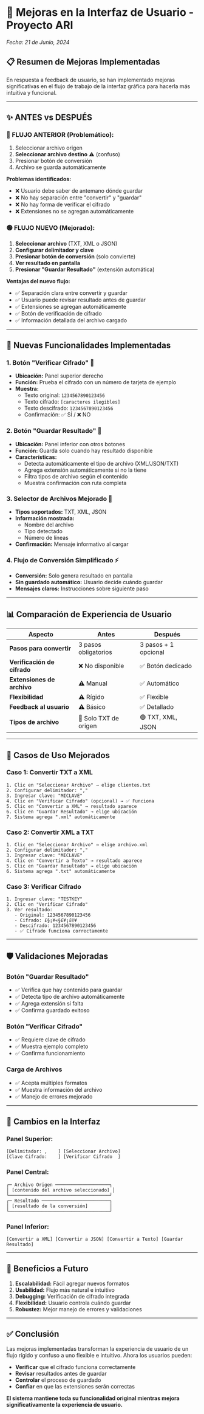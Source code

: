 # 🚀 Mejoras en la Interfaz de Usuario - Proyecto ARI
*Fecha: 21 de Junio, 2024*

## 📋 **Resumen de Mejoras Implementadas**

En respuesta a feedback de usuario, se han implementado mejoras significativas en el flujo de trabajo de la interfaz gráfica para hacerla más intuitiva y funcional.

---

## ✨ **ANTES vs DESPUÉS**

### **🔴 FLUJO ANTERIOR (Problemático):**
1. Seleccionar archivo origen
2. **Seleccionar archivo destino** ⚠️ (confuso)
3. Presionar botón de conversión
4. Archivo se guarda automáticamente

**Problemas identificados:**
- ❌ Usuario debe saber de antemano dónde guardar
- ❌ No hay separación entre "convertir" y "guardar"
- ❌ No hay forma de verificar el cifrado
- ❌ Extensiones no se agregan automáticamente

### **🟢 FLUJO NUEVO (Mejorado):**
1. **Seleccionar archivo** (TXT, XML o JSON)
2. **Configurar delimitador y clave**
3. **Presionar botón de conversión** (solo convierte)
4. **Ver resultado en pantalla**
5. **Presionar "Guardar Resultado"** (extensión automática)

**Ventajas del nuevo flujo:**
- ✅ Separación clara entre convertir y guardar
- ✅ Usuario puede revisar resultado antes de guardar
- ✅ Extensiones se agregan automáticamente
- ✅ Botón de verificación de cifrado
- ✅ Información detallada del archivo cargado

---

## 🔧 **Nuevas Funcionalidades Implementadas**

### **1. Botón "Verificar Cifrado" 🔐**
- **Ubicación:** Panel superior derecho
- **Función:** Prueba el cifrado con un número de tarjeta de ejemplo
- **Muestra:**
  - Texto original: `1234567890123456`
  - Texto cifrado: `[caracteres ilegibles]`
  - Texto descifrado: `1234567890123456`
  - Confirmación: ✅ SÍ / ❌ NO

### **2. Botón "Guardar Resultado" 💾**
- **Ubicación:** Panel inferior con otros botones
- **Función:** Guarda solo cuando hay resultado disponible
- **Características:**
  - Detecta automáticamente el tipo de archivo (XML/JSON/TXT)
  - Agrega extensión automáticamente si no la tiene
  - Filtra tipos de archivo según el contenido
  - Muestra confirmación con ruta completa

### **3. Selector de Archivos Mejorado 📁**
- **Tipos soportados:** TXT, XML, JSON
- **Información mostrada:**
  - Nombre del archivo
  - Tipo detectado
  - Número de líneas
- **Confirmación:** Mensaje informativo al cargar

### **4. Flujo de Conversión Simplificado ⚡**
- **Conversión:** Solo genera resultado en pantalla
- **Sin guardado automático:** Usuario decide cuándo guardar
- **Mensajes claros:** Instrucciones sobre siguiente paso

---

## 📊 **Comparación de Experiencia de Usuario**

| Aspecto | Antes | Después |
|---------|--------|---------|
| **Pasos para convertir** | 3 pasos obligatorios | 3 pasos + 1 opcional |
| **Verificación de cifrado** | ❌ No disponible | ✅ Botón dedicado |
| **Extensiones de archivo** | ⚠️ Manual | ✅ Automático |
| **Flexibilidad** | ⚠️ Rígido | ✅ Flexible |
| **Feedback al usuario** | ⚠️ Básico | ✅ Detallado |
| **Tipos de archivo** | 🔴 Solo TXT de origen | 🟢 TXT, XML, JSON |

---

## 🎯 **Casos de Uso Mejorados**

### **Caso 1: Convertir TXT a XML**
```
1. Clic en "Seleccionar Archivo" → elige clientes.txt
2. Configurar delimitador: ","
3. Ingresar clave: "MICLAVE"
4. Clic en "Verificar Cifrado" (opcional) → ✅ Funciona
5. Clic en "Convertir a XML" → resultado aparece
6. Clic en "Guardar Resultado" → elige ubicación
7. Sistema agrega ".xml" automáticamente
```

### **Caso 2: Convertir XML a TXT**
```
1. Clic en "Seleccionar Archivo" → elige archivo.xml
2. Configurar delimitador: ","
3. Ingresar clave: "MICLAVE"
4. Clic en "Convertir a Texto" → resultado aparece
5. Clic en "Guardar Resultado" → elige ubicación
6. Sistema agrega ".txt" automáticamente
```

### **Caso 3: Verificar Cifrado**
```
1. Ingresar clave: "TESTKEY"
2. Clic en "Verificar Cifrado"
3. Ver resultado:
   - Original: 1234567890123456
   - Cifrado: £§¡¥«§£¥¡£©¥ 
   - Descifrado: 1234567890123456
   - ✅ Cifrado funciona correctamente
```

---

## 🛡️ **Validaciones Mejoradas**

### **Botón "Guardar Resultado"**
- ✅ Verifica que hay contenido para guardar
- ✅ Detecta tipo de archivo automáticamente
- ✅ Agrega extensión si falta
- ✅ Confirma guardado exitoso

### **Botón "Verificar Cifrado"**
- ✅ Requiere clave de cifrado
- ✅ Muestra ejemplo completo
- ✅ Confirma funcionamiento

### **Carga de Archivos**
- ✅ Acepta múltiples formatos
- ✅ Muestra información del archivo
- ✅ Manejo de errores mejorado

---

## 📱 **Cambios en la Interfaz**

### **Panel Superior:**
```
[Delimitador: ,    ] [Seleccionar Archivo]
[Clave Cifrado:    ] [Verificar Cifrado  ]
```

### **Panel Central:**
```
┌─ Archivo Origen ────────────────────┐
│ [contenido del archivo seleccionado] │
└─────────────────────────────────────┘
┌─ Resultado ─────────────────────────┐
│ [resultado de la conversión]        │
└─────────────────────────────────────┘
```

### **Panel Inferior:**
```
[Convertir a XML] [Convertir a JSON] [Convertir a Texto] [Guardar Resultado]
```

---

## 🔮 **Beneficios a Futuro**

1. **Escalabilidad:** Fácil agregar nuevos formatos
2. **Usabilidad:** Flujo más natural e intuitivo
3. **Debugging:** Verificación de cifrado integrada
4. **Flexibilidad:** Usuario controla cuándo guardar
5. **Robustez:** Mejor manejo de errores y validaciones

---

## ✅ **Conclusión**

Las mejoras implementadas transforman la experiencia de usuario de un flujo rígido y confuso a uno flexible e intuitivo. Ahora los usuarios pueden:

- **Verificar** que el cifrado funciona correctamente
- **Revisar** resultados antes de guardar
- **Controlar** el proceso de guardado
- **Confiar** en que las extensiones serán correctas

**El sistema mantiene toda su funcionalidad original mientras mejora significativamente la experiencia de usuario.** 